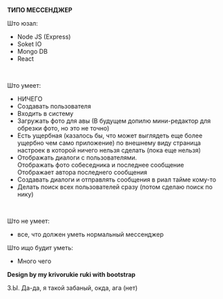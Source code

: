 <strong>ТИПО МЕССЕНДЖЕР </strong>
<br/>

Што юзал:
<ul>
<li>Node JS (Express) </li>
<li>Soket IO </li>
<li>Mongo DB </li>
<li>React </li>
</ul>
<br/>

Што умеет:
<ul>
<li>НИЧЕГО</li>
<li>Создавать пользователя</li>
<li>Входить в систему</li>
<li>Загружать фото для авы (В будущем допилю мини-редактор для обрезки фото, но это не точно)</li>
<li>Есть ущербная (казалось бы, что может выглядеть еще более ущербно чем само приложение)
 по внешнему виду страница настроек в которой ничего нельзя сделать (пока еще нельзя)</li>
<li>Отображать диалоги с пользователями. 
<br/>
Отображать фото собеседника и последнее сообщение 
<br/>
Отображает автора последнего сообщения
</li>
<li>Создавать диалоги и отправлять сообщения в риал тайме кому-то</li>
<li>Делать поиск всех пользователей сразу (потом сделаю поиск по нику)</li>
</ul>

<br/>

Што не умеет:
<ul>
<li>все, что должен уметь нормальный мессенджер</li>
</ul>

Што ищо будит уметь: 
<ul>
<li>Много чего</li>
</ul>

<strong>Design by my krivorukie ruki with bootstrap</strong>
<br/>

З.Ы. Да-да, я такой забаный, окда, ага (нет)
